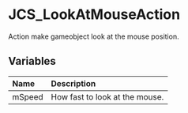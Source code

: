 # JCS_LookAtMouseAction

Action make gameobject look at the mouse position.

## Variables

| Name | Description |
|:---|:---|
| mSpeed | How fast to look at the mouse. |

